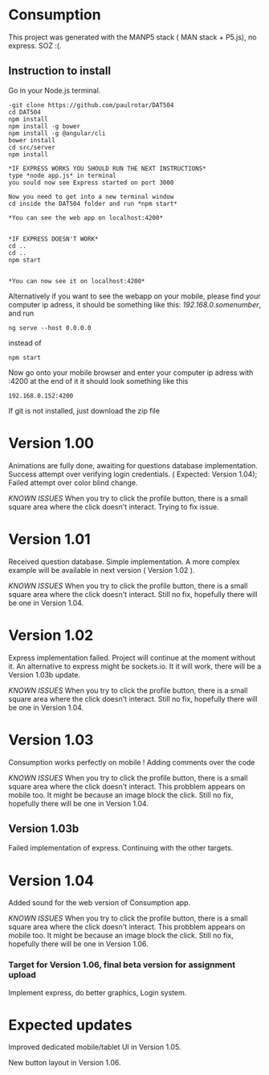 # Consumption

This project was generated with the MANP5 stack ( MAN stack + P5.js), no express. SOZ :(.

## Instruction to install

Go in your Node.js terminal.

```
-git clone https://github.com/paulrotar/DAT504 
cd DAT504
npm install
npm install -g bower
npm install -g @angular/cli
bower install
cd src/server
npm install

*IF EXPRESS WORKS YOU SHOULD RUN THE NEXT INSTRUCTIONS*
type *node app.js* in terminal
you sould now see Express started on port 3000

Now you need to get into a new terminal window 
cd inside the DAT504 folder and run *npm start*

*You can see the web app on localhost:4200*


*IF EXPRESS DOESN'T WORK*
cd ..
cd ..
npm start


*You can now see it on localhost:4200* 

```

Alternatively if you want to see the webapp on your mobile, please find your computer ip adress, it should be something like this: *192.168.0.somenumber*, and run  

```
ng serve --host 0.0.0.0

```
instead of 
```
npm start

```
Now go onto your mobile browser and enter your computer ip adress with :4200 at the end of it
it should look something like this 

```
192.168.0.152:4200
```


If git is not installed, just download the zip file 

# Version 1.00

Animations are fully done, awaiting for questions database implementation.
Success attempt over verifying login credentials. ( Expected: Version 1.04);
Failed attempt over color blind change.

*KNOWN ISSUES*
When you try to click the profile button, there is a small square area where the click doesn't interact.
Trying to fix issue.

# Version 1.01

Received question database.
Simple implementation.
A more complex example will be available in next version ( Version 1.02 ).

*KNOWN ISSUES*
When you try to click the profile button, there is a small square area where the click doesn't interact.
Still no fix, hopefully there will be one in Version 1.04. 

# Version 1.02

Express implementation failed. Project will continue at the moment without it. An alternative to express might be sockets.io. It it will work, there will be a Version 1.03b update.

*KNOWN ISSUES*
When you try to click the profile button, there is a small square area where the click doesn't interact.
Still no fix, hopefully there will be one in Version 1.04. 

# Version 1.03

Consumption works perfectly on mobile !
Adding comments over the code

*KNOWN ISSUES*
When you try to click the profile button, there is a small square area where the click doesn't interact.
This probblem appears on mobile too. It might be because an image block the click.
Still no fix, hopefully there will be one in Version 1.04. 

## Version 1.03b

Failed implementation of express. Continuing with the other targets.

# Version 1.04

Added sound for the web version of Consumption app.

*KNOWN ISSUES*
When you try to click the profile button, there is a small square area where the click doesn't interact.
This probblem appears on mobile too. It might be because an image block the click.
Still no fix, hopefully there will be one in Version 1.06.

### Target for Version 1.06, final beta version for assignment upload

Implement express, do better graphics, Login system.

# Expected updates

Improved dedicated mobile/tablet UI in Version 1.05.<br/>

New button layout in Version 1.06. <br/>